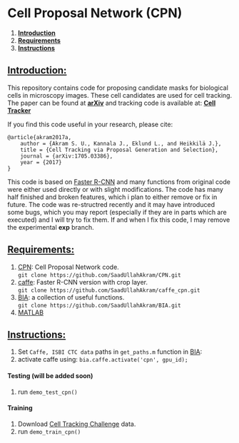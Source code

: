 # Cell Proposal Network (CPN)

1. **[Introduction](#introduction)**
1. **[Requirements](#requirements)**
1. **[Instructions](#instructions)**

## [Introduction:](#introduction)
This repository contains code for proposing candidate masks for biological cells in microscopy images. These cell candidates are used for cell tracking. The paper can be found at **[arXiv](https://arxiv.org/abs/1705.03386)** and tracking code is available at: **[Cell Tracker](https://github.com/SaadUllahAkram/CellTracker)**

If you find this code useful in your research, please cite:

    @article{akram2017a,
        author = {Akram S. U., Kannala J., Eklund L., and Heikkilä J.},
        title = {Cell Tracking via Proposal Generation and Selection},
        journal = {arXiv:1705.03386},
        year = {2017}
    }

This code is based on [Faster R-CNN](https://github.com/ShaoqingRen/faster_rcnn) and many functions from original code were either used directly or with slight modifications.
The code has many half finished and broken features, which i plan to either remove or fix in future.
The code was re-structred recently and it may have introduced some bugs, which you may report (especially if they are in parts which are executed) and I will try to fix them.
If and when I fix this code, I may remove the experimental **exp** branch.

## [Requirements:](#requirements)
1. [CPN](https://github.com/SaadUllahAkram/CPN): Cell Proposal Network code.<br/>
    `git clone https://github.com/SaadUllahAkram/CPN.git`
1. [caffe](https://github.com/SaadUllahAkram/caffe_cpn): Faster R-CNN version with crop layer.<br/>
    `git clone https://github.com/SaadUllahAkram/caffe_cpn.git`
1. [BIA](https://github.com/SaadUllahAkram/BIA): a collection of useful functions.<br/>
    `git clone https://github.com/SaadUllahAkram/BIA.git`
1. [MATLAB](https://www.mathworks.com/products/matlab.html)<br/>

## [Instructions:](#instructions)
1. Set `Caffe, ISBI CTC data` paths in `get_paths.m` function in [BIA](https://github.com/SaadUllahAkram/BIA):
1. activate caffe using: `bia.caffe.activate('cpn', gpu_id);`

#### Testing (will be added soon)
1. run `demo_test_cpn()`

#### Training
1. Download [Cell Tracking Challenge](http://www.codesolorzano.com/Challenges/CTC/Welcome.html) data.
1. run `demo_train_cpn()`

